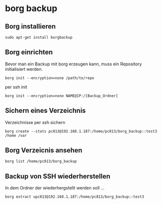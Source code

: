# borg backup

## Borg installieren
```
sudo apt-get install borgbackup
```

## Borg einrichten

Bevor man ein Backup mit borg erzeugen kann, muss ein Repository initialisiert werden.
```
borg init --encryption=none /path/to/repo
```
per ssh init
```
borg init --encryption=none NAME@IP:/[Backup_Ordner]
```

## Sichern eines Verzeichnis
Verzeichnisse per ssh sichern
```
borg create --stats pc813@192.168.1.187:/home/pc813/borg_backup::test3 /home /var
```

## Borg Verzeicnis ansehen
```
borg list /home/pc813/borg_backup
```

## Backup von SSH wiederherstellen
In dem Ordner der wiederhergstellt werden soll ...
```
borg extract upc813@192.168.1.187:/home/pc813/borg_backup::test3
```
